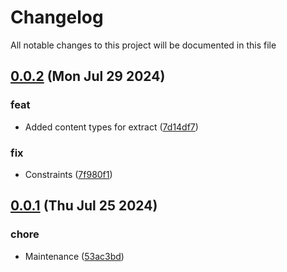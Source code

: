 
# Changelog

All notable changes to this project will be documented in this file


## [0.0.2](https://github.com/joostvdwsd/bicep-assets/compare/v0.0.1...v0.0.2) (Mon Jul 29 2024)

### feat

* Added content types for extract ([7d14df7](https://github.com/joostvdwsd/bicep-assets/commit/7d14df7464950d09305dbb4b6bd6f46b2d6c4625))

### fix

* Constraints ([7f980f1](https://github.com/joostvdwsd/bicep-assets/commit/7f980f1ee22d9c675cc9ccc043d73e41cef1a442))

## [0.0.1](https://github.com/joostvdwsd/bicep-assets/compare/v0.0.0...v0.0.1) (Thu Jul 25 2024)

### chore

* Maintenance ([53ac3bd](https://github.com/joostvdwsd/bicep-assets/commit/53ac3bd4ae4a611fe1cbc8dd367d0c457c8cb1d2))
